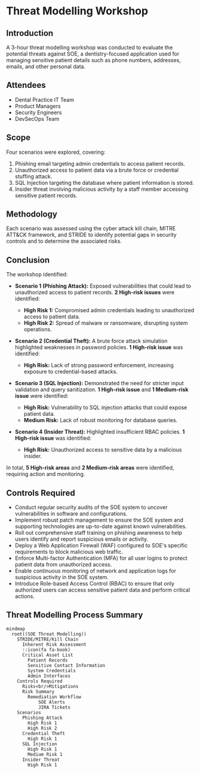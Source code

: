 # Threat Modelling Workshop

## Introduction
A 3-hour threat modelling workshop was conducted to evaluate the potential threats against SOE, a dentistry-focused application used for managing sensitive patient details such as phone numbers, addresses, emails, and other personal data.

## Attendees
- Dental Practice IT Team
- Product Managers
- Security Engineers
- DevSecOps Team

## Scope
Four scenarios were explored, covering:
1. Phishing email targeting admin credentials to access patient records.
2. Unauthorized access to patient data via a brute force or credential stuffing attack.
3. SQL Injection targeting the database where patient information is stored.
4. Insider threat involving malicious activity by a staff member accessing sensitive patient records.

## Methodology
Each scenario was assessed using the cyber attack kill chain, MITRE ATT&CK framework, and STRIDE to identify potential gaps in security controls and to determine the associated risks.

## Conclusion
The workshop identified:
- **Scenario 1 (Phishing Attack):** Exposed vulnerabilities that could lead to unauthorized access to patient records. **2 High-risk issues** were identified:
  - **High Risk 1:** Compromised admin credentials leading to unauthorized access to patient data.
  - **High Risk 2:** Spread of malware or ransomware, disrupting system operations.

- **Scenario 2 (Credential Theft):** A brute force attack simulation highlighted weaknesses in password policies. **1 High-risk issue** was identified:
  - **High Risk:** Lack of strong password enforcement, increasing exposure to credential-based attacks.

- **Scenario 3 (SQL Injection):** Demonstrated the need for stricter input validation and query sanitization. **1 High-risk issue** and **1 Medium-risk issue** were identified:
  - **High Risk:** Vulnerability to SQL injection attacks that could expose patient data.
  - **Medium Risk:** Lack of robust monitoring for database queries.

- **Scenario 4 (Insider Threat):** Highlighted insufficient RBAC policies. **1 High-risk issue** was identified:
  - **High Risk:** Unauthorized access to sensitive data by a malicious insider.

In total, **5 High-risk areas** and **2 Medium-risk areas** were identified, requiring action and monitoring.

## Controls Required
- Conduct regular security audits of the SOE system to uncover vulnerabilities in software and configurations.
- Implement robust patch management to ensure the SOE system and supporting technologies are up-to-date against known vulnerabilities.
- Roll out comprehensive staff training on phishing awareness to help users identify and report suspicious emails or activity.
- Deploy a Web Application Firewall (WAF) configured to SOE's specific requirements to block malicious web traffic.
- Enforce Multi-factor Authentication (MFA) for all user logins to protect patient data from unauthorized access.
- Enable continuous monitoring of network and application logs for suspicious activity in the SOE system.
- Introduce Role-based Access Control (RBAC) to ensure that only authorized users can access sensitive patient data and perform critical actions.

## Threat Modelling Process Summary
```mermaid
mindmap
  root((SOE Threat Modelling))
    STRIDE/MITRE/Kill Chain
      Inherent Risk Assessment
      ::icon(fa fa-book)
      Critical Asset List
        Patient Records
        Sensitive Contact Information
        System Credentials
        Admin Interfaces
    Controls Required
      Risks<br/>Mitigations
      Risk Summary
        Remediation Workflow
            SOE Alerts
            JIRA Tickets
    Scenarios
      Phishing Attack
        High Risk 1
        High Risk 2
      Credential Theft
        High Risk 1
      SQL Injection
        High Risk 1
        Medium Risk 1
      Insider Threat
        High Risk 1